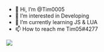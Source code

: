 - 👋 Hi, I’m @Tim0005
- 👀 I’m interested in Developing
- 🌱 I’m currently learning JS & LUA
- 📫 How to reach me Tim05#4277

![](https://img.shields.io/badge/<Discord>-<Discord.JS>-informational?style=flat&logo=<discord>&logoColor=white&color=00e1ff)

<!---
Tim0005/Tim0005 is a ✨ special ✨ repository because its `README.md` (this file) appears on your GitHub profile.
You can click the Preview link to take a look at your changes.
--->
